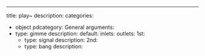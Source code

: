 ---
title: play~
description:
categories:
 - object
pdcategory: General
arguments:
- type: gimme
  description:
  default:
inlets:
outlets:
  1st:
  - type: signal
    description:
  2nd:
  - type: bang
    description:
